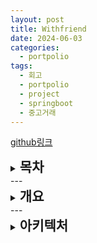 ```yaml
---
layout: post
title: Withfriend
date: 2024-06-03
categories:
  - portpolio
tags:
  - 회고
  - portpolio
  - project
  - springboot
  - 중고거래
---
```


[github링크](https://github.com/Jiggy97/withfriend)


<details> 
<summary>
<h2 style="display:inline">목차</h2>
</summary> 
<div markdown="1">
- [개요](#개요)
- [아키텍처](#아키텍처)
	- [서비스 아키텍처](#서비스-아키텍처)
	- [DB 아키텍처](#db-아키텍처)
</div>
</details>
---
<details id="개요">
<summary>
<h2 style="display:inline">개요</h2>
</summary>
<div markdown="1"> 
- 혼자 힘으로 기획부터 개발까지 전부 설계하고 개발하기 위해 
	- 프로젝트 사이클 이해도 향상 
	- 개발 능력 향상 
		- 코드 한 줄, 한 줄 명분과 이해를 바탕으로 작성 
	  - 문제해결 능력 향상 
- 기획 의도 
	- 중고거래의 단점 중 하나인 익명성 해소 
		- SNS를 활용해 친구와 즐기는 중고거래 서비스 개발 
- 주요 기능 
	- OAuth 2.0 기반 로그인 서비스 
	- 사용자 간 중고거래
</div>
</details>
---
<details id="아키텍처">
<summary>
<h2 style="display:inline">아키텍처</h2>
</summary>
<details id="서비스-아키텍처">
<summary>
<h3 style="display:inline">서비스 아키텍처</h3>
</summary>
<div markdown="1">
- 제목 1
	- 내용 1.1
	- 내용 1.2
- 제목 2
	- 내용 2.1
	- 내용 2.2
</div>
</details>
<details id="db-아키텍처">
<summary>
<h3 style="display:inline">DB 아키텍처</h3>
</summary>
<div markdown="1">
- 제목 1
	- 내용 1.1
	- 내용 1.2
- 제목 2
	- 내용 2.1
	- 내용 2.2
</div>
</details>
</details>
